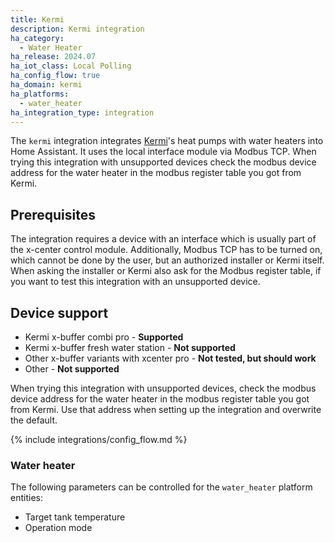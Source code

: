 ```yaml
---
title: Kermi
description: Kermi integration
ha_category:
  - Water Heater
ha_release: 2024.07
ha_iot_class: Local Polling
ha_config_flow: true
ha_domain: kermi
ha_platforms:
  - water_heater
ha_integration_type: integration
---
```


The `kermi` integration integrates [Kermi](https://www.kermi.com/en/)'s heat pumps with water heaters into Home Assistant. It uses the local interface module via Modbus TCP.
When trying this integration with unsupported devices check the modbus device address for the water heater in the modbus register table you got from Kermi.

## Prerequisites

The integration requires a device with an interface which is usually part of the x-center control module. Additionally, Modbus TCP has to be turned on, which cannot be done by the user, but an authorized installer or Kermi itself. When asking the installer or Kermi also ask for the Modbus register table, if you want to test this integration with an unsupported device.

## Device support

- Kermi x-buffer combi pro - **Supported**
- Kermi x-buffer fresh water station - **Not supported**
- Other x-buffer variants with xcenter pro - **Not tested, but should work**
- Other - **Not supported**

When trying this integration with unsupported devices, check the modbus device address for the water heater in the modbus register table you got from Kermi. Use that address when setting up the integration and overwrite the default.

{% include integrations/config_flow.md %}

### Water heater

The following parameters can be controlled for the `water_heater` platform entities:

- Target tank temperature
- Operation mode
